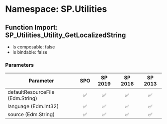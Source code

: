 # Namespace: SP.Utilities

## Function Import: SP_Utilities_Utility_GetLocalizedString

- Is composable: false
- Is bindable: false

### Parameters

Parameter | SPO | SP 2019 | SP 2016 | SP 2013
----------|:---:|:-------:|:-------:|:-------:
defaultResourceFile (Edm.String) | ✅ | ✅ | ✅ | ✅
language (Edm.Int32) | ✅ | ✅ | ✅ | ✅
source (Edm.String) | ✅ | ✅ | ✅ | ✅